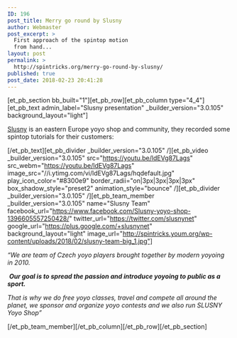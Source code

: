 ```yaml
---
ID: 196
post_title: Merry go round by Slusny
author: Webmaster
post_excerpt: >
  First approach of the spintop motion
  from hand...
layout: post
permalink: >
  http://spintricks.org/merry-go-round-by-slusny/
published: true
post_date: 2018-02-23 20:41:28
---
```

[et_pb_section bb_built="1"][et_pb_row][et_pb_column type="4_4"][et_pb_text admin_label="Slusny presentation" _builder_version="3.0.105" background_layout="light"]

<a href="http://slusny.net/team">Slusny</a> is an eastern Europe yoyo shop and community, they recorded some spintop tutorials for their customers:

[/et_pb_text][et_pb_divider _builder_version="3.0.105" /][et_pb_video _builder_version="3.0.105" src="https://youtu.be/ldEVg87Lags" src_webm="https://youtu.be/ldEVg87Lags" image_src="//i.ytimg.com/vi/ldEVg87Lags/hqdefault.jpg" play_icon_color="#8300e9" border_radii="on|3px|3px|3px|3px" box_shadow_style="preset2" animation_style="bounce" /][et_pb_divider _builder_version="3.0.105" /][et_pb_team_member _builder_version="3.0.105" name="Slusny Team" facebook_url="https://www.facebook.com/Slusny-yoyo-shop-1396605557250428/" twitter_url="https://twitter.com/slusnynet" google_url="https://plus.google.com/+slusnynet" background_layout="light" image_url="http://spintricks.youm.org/wp-content/uploads/2018/02/slusny-team-big_1.jpg"]

<em>“We are team of Czech yoyo players brought together by modern yoyoing in 2010.</em>

<em> </em><strong><em>Our goal is to spread the passion and introduce yoyoing to public as a sport.</em> </strong>

<em>That is why we do free yoyo classes, travel and compete all around the planet, we sponsor and organize yoyo contests and we also run SLUSNY Yoyo Shop”</em>

[/et_pb_team_member][/et_pb_column][/et_pb_row][/et_pb_section]